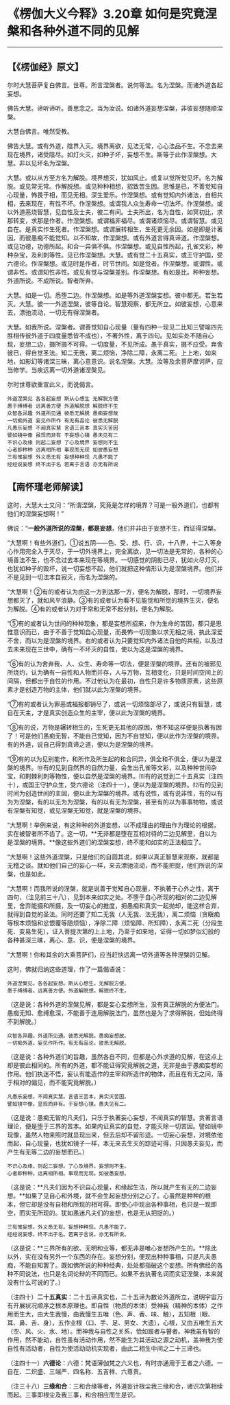 # 《楞伽大义今释》3.20章 如何是究竟涅槃和各种外道不同的见解

------

## 【《楞伽经》原文】

尔时大慧菩萨复白佛言。世尊。所言涅槃者。说何等法。名为涅槃。而诸外道各起妄想。

佛告大慧。谛听谛听。善思念之。当为汝说。如诸外道妄想涅槃，非彼妄想随顺涅槃。

大慧白佛言。唯然受教。

佛告大慧。或有外道，陰界入灭。境界离欲，见法无常，心心法品不生。不念去来现在境界，诸受陰尽。如灯火灭，如种子坏，妄想不生。斯等于此作涅槃想。大慧。非以见坏名为涅槃。

大慧。或以从方至方名为解脱。境界想灭，犹如风止。或复以觉所觉见坏。名为解脱。或见常无常。作解脱想。或见种种相想，招致苦生因。思惟是已，不善觉知自心现量，怖畏于相，而见无相。深生爱乐。作涅槃想。或有觉知内外诸法，自相共相，去来现在，有性不坏。作涅槃想。或谓我人众生寿命一切法坏。作涅槃想。或以外道恶烧智慧，见自性及士夫，彼二有间。士夫所出，名为自性，如冥初比，求那转变，求那是作者。作涅槃想。或谓福非福尽。或谓诸烦恼尽。或谓智慧。或见自在。是真实作生死者。作涅槃想。或谓展转相生，生死更无余因。如是即是计著因，而彼愚痴不能觉知。以不知故，作涅槃想。或有外道言得真谛道。作涅槃想。或见功德，功德所起。和合一异俱不俱。作涅槃想。或见自性所起，孔雀文彩，种种杂宝，及利刺等性。见已作涅槃想。大慧。或有觉二十五真实，或王守护国，受六德论。作涅槃想。或见时是作者，时节世间。如是觉者。作涅槃想。或谓性。或谓非性。或谓知性非性。或见有觉与涅槃差别。作涅槃想。有如是比。种种妄想。外道所说。不成所说。智者所弃。

大慧。如是一切。悉堕二边。作涅槃想。如是等外道涅槃妄想。彼中都无。若生若灭。大慧。彼一一外道涅槃，彼等自论。智慧观察，都无所立。如彼妄想，心意来去，漂驰流动，一切无有得涅槃者。

大慧。如我所说。涅槃者。谓善觉知自心现量（量有四种一现见二比知三譬喻四先胜相传彼外道于四度量悉皆不成也），不著外性，离于四句。见如实处不随自心现，妄想二边，摄所摄不可得。一切度量，不见所成。愚于真实，摄不应受。弃舍彼已，得自觉圣法。知二无我，离二烦恼，净除二障，永离二死。上上地，如来地，如影幻等诸深三昧，离心意意识。说名涅槃。大慧。汝等及余菩萨摩诃萨，应当修学。当疾远离一切外道诸涅槃见。

尔时世尊欲重宣此义，而说偈言。

```
外道涅槃见 各各起妄想 斯从心想生 无解脱方便
愚于缚缚者 远离善方便 外道解脱想 解脱终不生
众智各异趣 外道所见通 彼悉无解脱 愚痴妄想故
一切痴外道 妄见作所作 有无有品论 彼悉无解脱
凡愚乐妄想 不闻真实慧 言语三苦本 真实灭苦因
譬如镜中像 虽现而非有 于妄想心镜 愚夫见有二
不识心及缘 则起二妄想 了心及境界 妄想则不生
心者即种种 远离相所相 事现而无现 如彼愚妄想
三有惟妄想 外义悉无有 妄想种种现 凡愚不能了
经经说妄想 终不出于名 若离于言语 亦无有所说
```



## 【南怀瑾老师解读】

这时，大慧大士又问：“所谓涅槃，究竟是怎样的境界？可是一般外道们，也都有他们的涅槃妄想啊！”

佛说：“**一般外道所说的涅槃，都是妄想**，他们并非由于妄想不生，而证得涅槃。

“大慧啊！有些外道们，①说五阴——色、受、想、行、识，十八界，十二入等身心作用完全入于灭尽，于一切外境界上，完全离欲，见一切法是无常的，各种的心境善法不生，也不念过去本来现在等境界。一切感觉的阴影已尽，犹如火尽灯灭，也犹如种子的毁坏，说一切妄想不起，他们就把这种情形认为是涅槃境界。他们并不是见到一切法本自寂灭，而名为涅槃的。

“大慧啊！②有的或者认为由这一方到达那一方，便名为解脱，那时，一切境界妄想都灭了，就如风平浪静。③有的或者认为看不见能觉和所觉的境界生灭，便名为解脱。④有的或者认为对于常和无常不起分别，便名为解脱。

“⑤有的或者认为世间的种种现象，都是妄想所招来，作为生命的苦因，都只是思惟意识而已，由于不善于觉知自心现量，而畏怖一切现象以求无相之境，执此深爱不舍，而以为是涅槃的境界。右的或者认为只要觉知内外诸法自他的共相，以及过去未来现在三世中，确有一不坏灭的自性，使以为这是涅槃的境界。

“⑥有的认为舍弃我、人、众生、寿命等一切法，便是涅槃的境界。还有的被邪见所烧灼，认为确有一自性和人物而并存，人与万物，互相变化，只是时间空间上的间隔，但都出于自性的作用。不过他认为在最初，自性只是许多物质原素，这些原素才是创造万物的主体，他们就以此为涅槃的境界。

“⑦有的或者认为罪恶或福报都销尽了，或说一切烦恼部尽了，或说只有智慧，或自在天主，才是真实创造众生的主宰，便以此为涅槃的境界。

“⑧有的说，万物是辗转相生的，生死更无其他的原因，但不知这样便是执著有因了！可是他们愚痴无智，不能自己觉知，因为不自觉知，便以此作为涅槃的境界。有的外道，说自己得到真谛之道，便以为是涅槃的境界。

“⑨有的以为见别能作，和所作及所生起的和合同异，俱全和不俱全，便以为是涅槃的境界。⑩有的见到自然界的自然力量，会生出孔雀等文彩，以及种种世间杂宝，和荆棘利刺等物性，便以自然是涅槃的境界。⑾有的说觉到二十五真实（注四十），或国王守护众生，受六德论（注四十一），便以为是涅槃的境界。⑿有的见到时间为创造世间的主因，便以此为涅槃的境界。或有说性，或有说非性，有的以有为为涅槃，有的以无为为涅槃，有的以有无为涅槃，甚至有的以为事事物物，或说有涅槃有知觉，或见涅槃无知觉，就是涅槃的境界。

“大慧啊！举例来说，有这种种的外道妄想，以不成理由的理由作为理论的根据，实在被智者所不齿了。这一切，**无非都是堕在互相对待的二边见解里，自以为是涅槃的境界。**像这些外道们的涅槃妄想，终不能和如实的正法相应了。

“大慧啊！这些外道涅槃，只是他们的自圆其说，如果以真正智慧来观察，就都是无稽之谈。就如他们自己的妄心一样，来去漂驰流动，而不能把捉，他们所说的涅槃，也是如此。

“大慧啊！而我所说的涅槃，就是说善于觉知自心现量，不执著于心外之性，离于四句，（注见前三十八），见到本来如实之处。不堕于自心所现的相对的二边见解里，舍弃能摄和所摄，及一切妄心的推度，把愚痴和真实一起抛却，能这样合弃，就得到自觉的圣法。同时还要了知二无我（人无我、法无我），离二烦恼（贪瞋痴等根本烦恼和忿恨覆等随烦恼），净除二障（烦恼障、所知障），永离二死（分段生死、变易生死），证入菩提次第的上上地，乃至于如来地，证得一切如梦似幻般的各种甚深三昧，离心、意、识，便是涅槃的境界。

“大慧啊！你和其余的大乘菩萨们，应当赶快远离一切外道等各种涅槃的见解。

 这时，佛就归纳这些道理，作了一篇偈语说：

```
外道涅槃见。各各起妄想。斯从心想生。无解脱方便。
愚于缚缚者。远离善方便。外道解脱想。解脱终不生。 
```

 （这是说：各种外道的涅槃见解，都是妄心妄想所生，没有真正解脱的方便法门。愚痴无知、愈缚愈深，不能善于连用解脱法门，虽然也是为了求得解脱，但始终得不到解脱。）

```
众智各异趣。外道所见通。彼悉无解脱。愚痴妄想故。
一切痴外道。妄见作所作。有无有品论。彼悉无解脱。
```

（这是说：各种外道们的旨趣，虽然各自不同，但都是心外求道的见解，在这点上却是彼此相同的。所有的外道，都不能证得究竟解脱之道，无非是由于愚痴妄想的作用。他们执迷不悟，妄认有能造作的主宰和所造作的物体，而且在有无之间，落于相对的偏见，而不能究竟解脱。）

```
凡愚乐妄想。不闻真实慧。言语三苦本。真实灭苦因。
譬如镜中像。显现而非有。于妄想心镜。愚夫见有二。
```

 （这是说：愚痴无智的凡夫们，只乐于执著妄心妄想，不闻真实的智慧。贪著言语理论，便是堕于三界的苦本。如果内证真实的自觉，才能灭除一切苦因。譬如镜中现像，虽然人物来照时就显现出来，但去后却不留形迹。一切妄心妄想，对境依他而起，自心现量，也犹如镜子一样，本无来去生灭的踪迹可得，只因愚夫妄见，而产生有无等二边的妄想而已。）

```
不识心及缘。则起二妄想。了心及境界。妄想则不生。
心者即种种。远离相所相。事现而无现。如彼愚妄想。
```

 （这是说：**凡夫们因为不识自心现量，和缘起生法，所以就产生有无的二边妄想。**如果了见自心和外境，就不会生起妄想分别之心了。心虽然是种种的根本，但它却是没有自相和所现的相可得。即使心中现出各种事相，也只是一现即空，而实无所现的。犹如愚迷凡夫们的妄想，也是无从把捉的。）

```
三有惟妄想。外义悉无有。妄想种种现。凡愚不能了。
经经说妄想。终不出于名。若离于言说。亦无有所说。
```

 （这是说：**三界所有的欲、无明和业等，都无非是唯心妄想所产生的。**除此以外，实在没有另外一个东西的存在。妄想分别，便现出种种事相，只是凡夫愚痴，不能自知罢了。既如佛所说的种种经典，处处都指破这个妄想。所有佛经的各种不同说法，也只是名词论辩的不同而已。如果不去执著名词而实证涅槃，本来就没有什么可说的了。）

  （注四十）**二十五真实**：二十五谛真实也，二十五谛为数论外道所立，说明宇宙万有开展状况顺序之根本原理也。即自性（物质的本体）受神我（精神的本体）之作用而生大，由大生我慢，由我慢生五唯（色、声、香、味、触），五知根（眼、耳、鼻、舌、身），五作业根（口、手、足、男女、大遗），心根，又由五唯生五大（空、风、火、水、地）。而神我与自性之关系，恰如跛者与瞽者。神我虽有智的作用，然不能动，自性虽有活动作用，然不能生为其活动之源之动机，盖神我为使自性有活动者，自性为使活动动机实现者，由此二相生中间之二十三谛也。

 （注四十一）**六德论**：六德：梵语薄伽梵之六义也，有时亦通用于王者之六德。一自在、二炽盛、三端严、四名称、五吉祥、六尊贵。

 （注三十八）**三缘和合**：三和合缘等者，外道妄计根尘我三缘和合，诸识次第相续而起。三事即根尘及我三事，和合相应而生是识。

